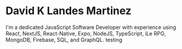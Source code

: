 # David K Landes Martinez

I'm a dedicated JavaScript Software Developer with experience using React, NextJS, React-Native, Expo, NodeJS, TypeScript, iLe RPG, MongoDB, Firebase, SQL, and GraphQL.
testing
